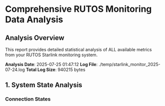 # Comprehensive RUTOS Monitoring Data Analysis

## Analysis Overview

This report provides detailed statistical analysis of ALL available metrics from your RUTOS Starlink monitoring system.

**Analysis Date**: 2025-07-25 01:47:12
**Log File**: ./temp/starlink_monitor_2025-07-24.log
**Total Log Size**: 940215 bytes

## 1. System State Analysis

### Connection States
